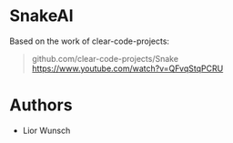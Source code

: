 # SnakeAI

Based on the work of clear-code-projects:</br>
> github.com/clear-code-projects/Snake</br>
> https://www.youtube.com/watch?v=QFvqStqPCRU

# Authors
- Lior Wunsch
